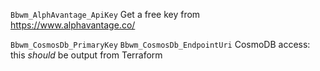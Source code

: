 `Bbwm_AlphAvantage_ApiKey`
Get a free key from https://www.alphavantage.co/

`Bbwm_CosmosDb_PrimaryKey`
`Bbwm_CosmosDb_EndpointUri`
CosmoDB access: this _should_ be output from Terraform